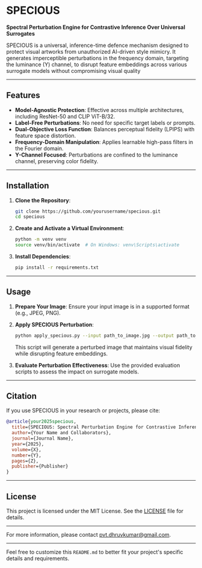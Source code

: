 # SPECIOUS

**Spectral Perturbation Engine for Contrastive Inference Over Universal Surrogates**

SPECIOUS is a universal, inference-time defence mechanism designed to protect visual artworks from unauthorized AI-driven style mimicry. It generates imperceptible perturbations in the frequency domain, targeting the luminance (Y) channel, to disrupt feature embeddings across various surrogate models without compromising visual quality

---

## Features

* **Model-Agnostic Protection**: Effective across multiple architectures, including ResNet-50 and CLIP ViT-B/32.
* **Label-Free Perturbations**: No need for specific target labels or prompts.
* **Dual-Objective Loss Function**: Balances perceptual fidelity (LPIPS) with feature space distortion.
* **Frequency-Domain Manipulation**: Applies learnable high-pass filters in the Fourier domain.
* **Y-Channel Focused**: Perturbations are confined to the luminance channel, preserving color fidelity.

---

## Installation

1. **Clone the Repository**:

   ```bash
   git clone https://github.com/yourusername/specious.git
   cd specious
   ```

2. **Create and Activate a Virtual Environment**:

   ```bash
   python -m venv venv
   source venv/bin/activate  # On Windows: venv\Scripts\activate
   ```

3. **Install Dependencies**:

   ```bash
   pip install -r requirements.txt
   ```

---

## Usage

1. **Prepare Your Image**:
   Ensure your input image is in a supported format (e.g., JPEG, PNG).

2. **Apply SPECIOUS Perturbation**:

   ```bash
   python apply_specious.py --input path_to_image.jpg --output path_to_output.jpg
   ```

   This script will generate a perturbed image that maintains visual fidelity while disrupting feature embeddings.

3. **Evaluate Perturbation Effectiveness**:
   Use the provided evaluation scripts to assess the impact on surrogate models.

---

## Citation

If you use SPECIOUS in your research or projects, please cite:

```bibtex
@article{your2025specious,
  title={SPECIOUS: Spectral Perturbation Engine for Contrastive Inference Over Universal Surrogates},
  author={Your Name and Collaborators},
  journal={Journal Name},
  year={2025},
  volume={X},
  number={Y},
  pages={Z},
  publisher={Publisher}
}
```



---

## License

This project is licensed under the MIT License. See the [LICENSE](LICENSE) file for details.

---

For more information, please contact [pvt.dhruvkumar@gmail.com](mailto:pvt.dhruvkumar@gmail.com).

---

Feel free to customize this `README.md` to better fit your project's specific details and requirements.

[1]: https://arxiv.org/html/2405.19600v1?utm_source=chatgpt.com "Do spectral cues matter in contrast-based graph self-supervised learning?"
